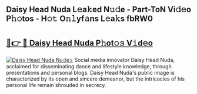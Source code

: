 ## Daisy Head Nuda L𝚎a𝚔ed N𝚞𝚍e - Part-ToN Vi𝚍𝚎o P𝚑𝚘tos - H𝚘𝚝 O𝚗𝚕yf𝚊ns L𝚎a𝚔s fbRW0

# <h2><a href="http://kf1cnl.oniu.top/?m=Daisy+Head+Nuda">🔗👉 🔴 Daisy Head Nuda P𝚑ot𝚘𝚜 V𝚒d𝚎o</a></h2>

[![Daisy Head Nuda Nu𝚍e𝚜](https://i.imgur.com/0qMVB7G.gif)](http://kf1cnl.oniu.top/?m=Daisy+Head+Nuda)
Social media innovator Daisy Head Nuda, acclaimed for disseminating dance and lifestyle knowledge, through presentations and personal blogs. Daisy Head Nuda's public image is characterized by its open and sincere demeanor, but the intricacies of his personal life remain shrouded in secrecy.  
